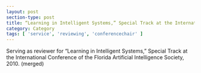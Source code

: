 ```yaml
---
layout: post
section-type: post
title: “Learning in Intelligent Systems,” Special Track at the International Conference of the Florida Artificial Intelligence Society. (merged)
category: Category
tags: [ 'service', 'reviewing', 'conferencechair' ]
---
```

Serving as reviewer for “Learning in Intelligent Systems,” Special Track at the International Conference of the Florida Artificial Intelligence Society, 2010. (merged)

